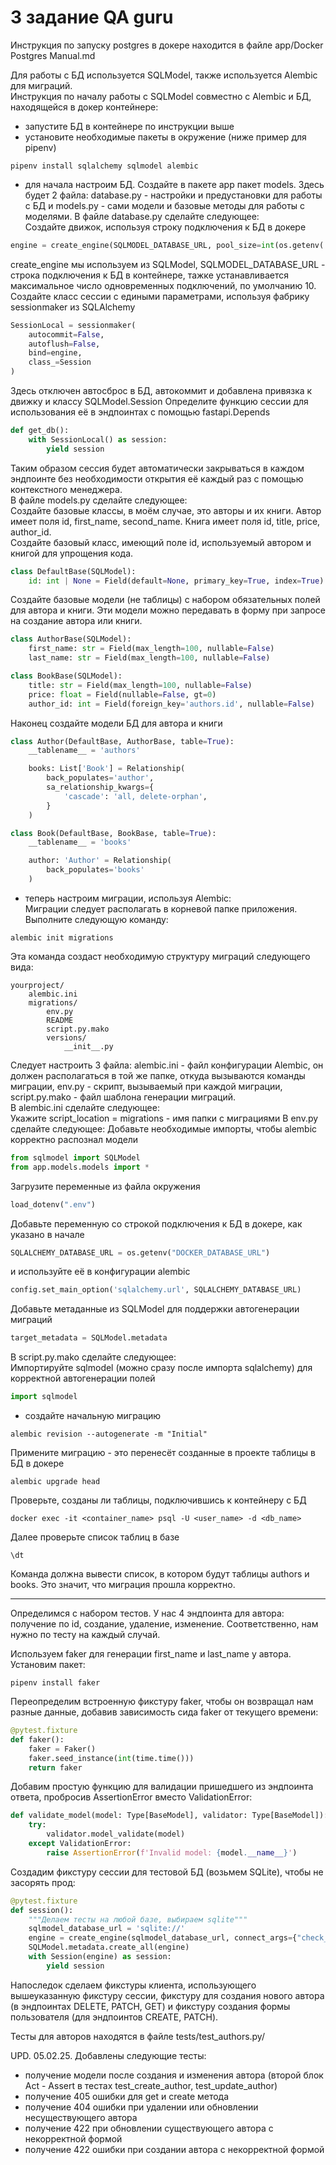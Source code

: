 # 3 задание QA guru
Инструкция по запуску postgres в докере находится в файле app/Docker Postgres Manual.md

Для работы с БД используется SQLModel, также используется Alembic для миграций.  
Инструкция по началу работы с SQLModel совместно с Alembic и БД, находящейся в докер контейнере:
- запустите БД в контейнере по инструкции выше
- установите необходимые пакеты в окружение (ниже пример для pipenv)
```
pipenv install sqlalchemy sqlmodel alembic
```
- для начала настроим БД. Создайте в пакете app пакет models. Здесь будет 2 файла: database.py - настройки и предустановки для работы с БД и models.py - сами модели и базовые методы для работы с моделями.
В файле database.py сделайте следующее:  
Создайте движок, используя строку подключения к БД в докере
```python
engine = create_engine(SQLMODEL_DATABASE_URL, pool_size=int(os.getenv('DATABASE_POOL_SIZE', 10)))
```
create_engine мы используем из SQLModel, SQLMODEL_DATABASE_URL - строка подключения к БД в контейнере, тажке устанавливается максимальное число одновременных подключений, по умолчанию 10.
Создайте класс сессии с едиными параметрами, используя фабрику sessionmaker из SQLAlchemy
```python
SessionLocal = sessionmaker(
    autocommit=False,
    autoflush=False,
    bind=engine,
    class_=Session
)
```
Здесь отключен автосброс в БД, автокоммит и добавлена привязка к движку и классу SQLModel.Session
Определите функцию сессии для использования её в эндпоинтах с помощью fastapi.Depends
```python
def get_db():
    with SessionLocal() as session:
        yield session
```
Таким образом сессия будет автоматически закрываться в каждом эндпоинте без необходимости открытия её каждый раз с помощью контекстного менеджера.  
В файле models.py сделайте следующее:  
Создайте базовые классы, в моём случае, это авторы и их книги. Автор имеет поля id, first_name, second_name. Книга имеет поля id, title, price, author_id.  
Создайте базовый класс, имеющий поле id, используемый автором и книгой для упрощения кода.  
```python
class DefaultBase(SQLModel):
    id: int | None = Field(default=None, primary_key=True, index=True)
```
Создайте базовые модели (не таблицы) с набором обязательных полей для автора и книги. Эти модели можно передавать в форму при запросе на создание автора или книги.  
```python
class AuthorBase(SQLModel):
    first_name: str = Field(max_length=100, nullable=False)
    last_name: str = Field(max_length=100, nullable=False)

class BookBase(SQLModel):
    title: str = Field(max_length=100, nullable=False)
    price: float = Field(nullable=False, gt=0)
    author_id: int = Field(foreign_key='authors.id', nullable=False)
```
Наконец создайте модели БД для автора и книги
```python
class Author(DefaultBase, AuthorBase, table=True):
    __tablename__ = 'authors'

    books: List['Book'] = Relationship(
        back_populates='author',
        sa_relationship_kwargs={
            'cascade': 'all, delete-orphan',
        }
    )

class Book(DefaultBase, BookBase, table=True):
    __tablename__ = 'books'

    author: 'Author' = Relationship(
        back_populates='books'
    )
```
- теперь настроим миграции, используя Alembic:  
Миграции следует располагать в корневой папке приложения. Выполните следующую команду:
```
alembic init migrations
```
Эта команда создаст необходимую структуру миграций следующего вида:
```
yourproject/
    alembic.ini
    migrations/
        env.py
        README
        script.py.mako
        versions/
            __init__.py
```
Следует настроить 3 файла: alembic.ini - файл конфигурации Alembic, он должен располагаться в той же папке, откуда вызываются команды миграции, env.py - скрипт, вызываемый при каждой миграции, script.py.mako - файл шаблона генерации миграций.  
В alembic.ini сделайте следующее:  
Укажите script_location = migrations - имя папки с миграциями
В env.py сделайте следующее:
Добавьте необходимые импорты, чтобы alembic корректно распознал модели
```python
from sqlmodel import SQLModel
from app.models.models import *
```
Загрузите переменные из файла окружения
```python
load_dotenv(".env")
```
Добавьте переменную со строкой подключения к БД в докере, как указано в начале
```python
SQLALCHEMY_DATABASE_URL = os.getenv("DOCKER_DATABASE_URL")
```
и используйте её в конфигурации alembic
```python
config.set_main_option('sqlalchemy.url', SQLALCHEMY_DATABASE_URL)
```
Добавьте метаданные из SQLModel для поддержки автогенерации миграций
```python
target_metadata = SQLModel.metadata
```
В script.py.mako сделайте следующее:  
Импортируйте sqlmodel (можно сразу после импорта sqlalchemy) для корректной автогенерации полей
```python
import sqlmodel
```
- создайте начальную миграцию
```
alembic revision --autogenerate -m "Initial"
```
Примените миграцию - это перенесёт созданные в проекте таблицы в БД в докере
```
alembic upgrade head
```
Проверьте, созданы ли таблицы, подключившись к контейнеру с БД
```
docker exec -it <container_name> psql -U <user_name> -d <db_name>
```
Далее проверьте список таблиц в базе
```
\dt
```
Команда должна вывести список, в котором будут таблицы authors и books. Это значит, что миграция прошла корректно.

---

Определимся с набором тестов. У нас 4 эндпоинта для автора: получение по id, создание, удаление, изменение. Соответственно, нам нужно по тесту на каждый случай.

Используем faker для генерации first_name и last_name у автора. Установим пакет:
```
pipenv install faker
```
Переопределим встроенную фикстуру faker, чтобы он возвращал нам разные данные, добавив зависимость сида faker от текущего времени:
```python
@pytest.fixture
def faker():
    faker = Faker()
    faker.seed_instance(int(time.time()))
    return faker
```
Добавим простую функцию для валидации пришедшего из эндпоинта ответа, пробросив AssertionError вместо ValidationError:
```python
def validate_model(model: Type[BaseModel], validator: Type[BaseModel]):
    try:
        validator.model_validate(model)
    except ValidationError:
        raise AssertionError(f'Invalid model: {model.__name__}')
```
Создадим фикстуру сессии для тестовой БД (возьмем SQLite), чтобы не засорять прод:
```python
@pytest.fixture
def session():
    """Делаем тесты на любой базе, выбираем sqlite"""
    sqlmodel_database_url = 'sqlite://'
    engine = create_engine(sqlmodel_database_url, connect_args={"check_same_thread": False}, poolclass=StaticPool)
    SQLModel.metadata.create_all(engine)
    with Session(engine) as session:
        yield session
```
Напоследок сделаем фикстуры клиента, использующего вышеуказанную фикстуру сессии, фикстуру для создания нового автора (в эндпоинтах DELETE, PATCH, GET) и фикстуру создания формы пользователя (для эндпоинтов CREATE, PATCH).

Тесты для авторов находятся в файле tests/test_authors.py/

UPD. 05.02.25. Добавлены следующие тесты:
- получение модели после создания и изменения автора (второй блок Act - Assert в тестах test_create_author, test_update_author)
- получение 405 ошибки для get и create метода
- получение 404 ошибки при удалении или обновлении несуществующего автора
- получение 422 при обновлении существующего автора с некорректной формой
- получение 422 ошибки при создании автора с некорректной формой
